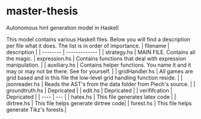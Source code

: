 # master-thesis
Autonomous hint generation model in Haskell

This model contains various Haskell files. Below you will find a description per file what it does. The list is in order of importance.
| filename                | description |
| --------                | ------------- |
| strategy.hs             | MAIN FILE. Contains all the magic.
| expression.hs           | Contains functions that deal with expression manipulation.  |
| auxiliary.hs            | Contains helper functions. You name it and it may or may not be there. See for yourself. |
| gridHandler.hs          | All games are grid based and in this file the low-level grid handling function reside. | 
| jsonreader.hs           | Reads the AST's from the data folder from Piech's source. |
| groundtruth.hs          | Depricated |
| edit.hs                 | Depricated |
| verififcation           | Depricated | 
| ---- | --- |
| hatex.hs  | This file generates latex code |
| dirtree.hs    | This file helps generate dirtree code|
| forest.hs     | This file helps generate Tikz's forests.|
